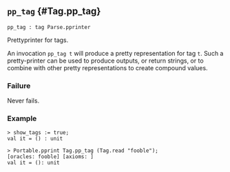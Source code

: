 ## `pp_tag` {#Tag.pp_tag}


```
pp_tag : tag Parse.pprinter
```



Prettyprinter for tags.


An invocation `pp_tag t` will produce a pretty representation for tag
`t`. Such a pretty-printer can be used to produce outputs, or return
strings, or to combine with other pretty representations to create
compound values.

### Failure

Never fails.

### Example

    
    > show_tags := true;
    val it = () : unit
    
    > Portable.pprint Tag.pp_tag (Tag.read "fooble");
    [oracles: fooble] [axioms: ]
    val it = (): unit
    
